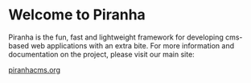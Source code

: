 ﻿Welcome to Piranha 
==================
Piranha is the fun, fast and lightweight framework for developing cms-based 
web applications with an extra bite. For more information and documentation
on the project, please visit our main site:

<a href="http://www.piranhacms.org">piranhacms.org</a>
